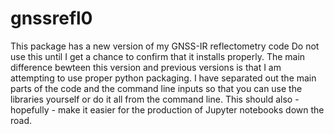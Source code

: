 # gnssrefl0
This package has a new version of my GNSS-IR reflectometry code
Do not use this until I get a chance to confirm that it installs properly.
The main difference bewteen this version and previous versions is that I am
attempting to use proper python packaging. I have separated out the main
parts of the code and the command line inputs so that you can use the libraries
yourself or do it all from the command line. This should also - hopefully - make
it easier for the production of Jupyter notebooks down the road. 

